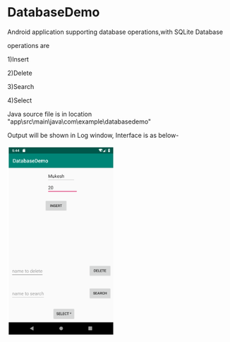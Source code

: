 # DatabaseDemo
Android application supporting database operations,with SQLite Database

operations are

1)Insert

2)Delete

3)Search

4)Select

Java source file is in location "app\src\main\java\com\example\databasedemo"

Output will be shown in Log window,
Interface is as below-

![](img/Screenshot%20(10).png)
